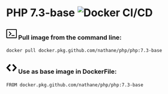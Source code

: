 # PHP 7.3-base ![Docker CI/CD](https://github.com/nathane/php/workflows/Docker%20CI/CD/badge.svg?branch=7.3-base)

### ![Terminal](icons/terminal.svg) Pull image from the command line:

```
docker pull docker.pkg.github.com/nathane/php/php:7.3-base
```

### ![Code](icons/code.svg) Use as base image in DockerFile:

```
FROM docker.pkg.github.com/nathane/php/php:7.3-base
```
